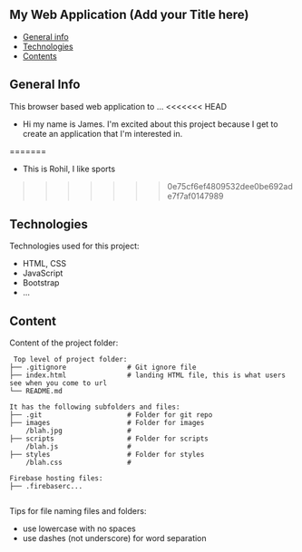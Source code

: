 ## My Web Application (Add your Title here)

* [General info](#general-info)
* [Technologies](#technologies)
* [Contents](#content)

## General Info
This browser based web application to ...
<<<<<<< HEAD
* Hi my name is James. I'm excited about this project because I get to create an application that I'm interested in. 

=======
* This is Rohil, I like sports

	
>>>>>>> 0e75cf6ef4809532dee0be692ade7f7af0147989
## Technologies
Technologies used for this project:
* HTML, CSS
* JavaScript
* Bootstrap 
* ...
	
## Content
Content of the project folder:

```
 Top level of project folder: 
├── .gitignore               # Git ignore file
├── index.html               # landing HTML file, this is what users see when you come to url
└── README.md

It has the following subfolders and files:
├── .git                     # Folder for git repo
├── images                   # Folder for images
    /blah.jpg                # 
├── scripts                  # Folder for scripts
    /blah.js                 # 
├── styles                   # Folder for styles
    /blah.css                # 

Firebase hosting files: 
├── .firebaserc...


```

Tips for file naming files and folders:
* use lowercase with no spaces
* use dashes (not underscore) for word separation

